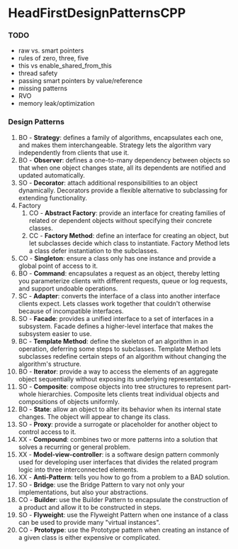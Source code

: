 # HeadFirstDesignPatternsCPP

### TODO
- raw vs. smart pointers
- rules of zero, three, five
- this vs enable_shared_from_this
- thread safety
- passing smart pointers by value/reference
- missing patterns
- RVO
- memory leak/optimization

### Design Patterns
1. BO - <b>Strategy</b>: defines a family of algorithms, encapsulates each one, and makes them interchangeable. Strategy lets the algorithm vary independently from clients that use it. 
1. BO - <b>Observer</b>: defines a one-to-many dependency between objects so that when one object changes state, all its dependents are notified and updated automatically.
1. SO - <b>Decorator</b>: attach additional responsibilities to an object dynamically. Decorators provide a flexible alternative to subclassing for extending functionality.
1. Factory
    1. CO - <b>Abstract Factory</b>: provide an interface for creating families of related or dependent objects without specifying their concrete classes.
    1. CC - <b>Factory Method</b>: define an interface for creating an object, but let subclasses decide which class to instantiate. Factory Method lets a class defer instantiation to the subclasses.
1. CO - <b>Singleton</b>: ensure a class only has one instance and provide a global point of access to it.
1. BO - <b>Command</b>: encapsulates a request as an object, thereby letting you parameterize clients with different requests, queue or log requests, and support undoable operations.
1. SC - <b>Adapter</b>: converts the interface of a class into another interface clients expect. Lets classes work together that couldn't otherwise because of incompatible interfaces.
1. SO - <b>Facade</b>: provides a unified interface to a set of interfaces in a subsystem. Facade defines a higher-level interface that makes the subsystem easier to use.
1. BC - <b>Template Method</b>: define the skeleton of an algorithm in an operation, deferring some steps to subclasses. Template Method lets subclasses redefine certain steps of an algorithm without changing the algorithm's structure.
1. BO - <b>Iterator</b>: provide a way to access the elements of an aggregate object sequentially without exposing its underlying representation.
1. SO - <b>Composite</b>: compose objects into tree structures to represent part-whole hierarchies. Composite lets clients treat individual objects and compositions of objects uniformly.
1. BO - <b>State</b>: allow an object to alter its behavior when its internal state changes. The object will appear to change its class.
1. SO - <b>Proxy</b>: provide a surrogate or placeholder for another object to control access to it.
1. XX - <b>Compound</b>: combines two or more patterns into a solution that solves a recurring or general problem. 
1. XX - <b>Model-view-controller</b>: is a software design pattern commonly used for developing user interfaces that divides the related program logic into three interconnected elements.
1. XX - <b>Anti-Pattern</b>: tells you how to go from a problem to a BAD solution.
1. SO - <b>Bridge</b>: use the Bridge Pattern to vary not only your implementations, but also your abstractions.
1. CO - <b>Builder</b>: use the Builder Pattern to encapsulate the construction of a product and allow it to be constructed in steps.
1. SO - <b>Flyweight</b>: use the Flyweight Pattern when one instance of a class can be used to provide many "virtual instances".
1. CO - <b>Prototype</b>: use the Prototype pattern when creating an instance of a given class is either expensive or complicated.
